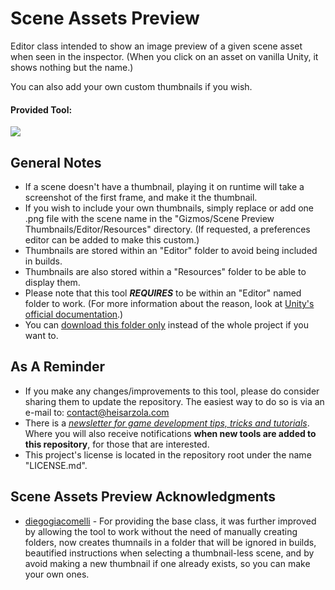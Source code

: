 # Scene Assets Preview
Editor class intended to show an image preview of a given scene asset when seen in the inspector. (When you click on an asset on vanilla Unity, it shows nothing but the name.)

You can also add your own custom thumbnails if you wish.

#### Provided Tool:
![](https://github.com/heisarzola/Unity-Development-Tools/blob/master/Tools/Editor/Scene%20Assets%20Preview/Scene%20Assets%20Preview.gif)

## General Notes

* If a scene doesn't have a thumbnail, playing it on runtime will take a screenshot of the first frame, and make it the thumbnail.
* If you wish to include your own thumbnails, simply replace or add one .png file with the scene name in the "Gizmos/Scene Preview Thumbnails/Editor/Resources" directory. (If requested, a preferences editor can be added to make this custom.)
* Thumbnails are stored within an "Editor" folder to avoid being included in builds.
* Thumbnails are also stored within a "Resources" folder to be able to display them.
* Please note that this tool ***REQUIRES*** to be within an "Editor" named folder to work. (For more information about the reason, look at [Unity's official documentation](https://docs.unity3d.com/560/Documentation/Manual/SpecialFolders.html).)
* You can [download this folder only](https://minhaskamal.github.io/DownGit/#/home?url=https://github.com/heisarzola/Unity-Development-Tools/tree/master/Tools/Editor/Scene%20Assets%20Preview) instead of the whole project if you want to.

## As A Reminder 
* If you make any changes/improvements to this tool, please do consider sharing them to update the repository. The easiest way to do so is via an e-mail to: contact@heisarzola.com
* There is a [*newsletter for game development tips, tricks and tutorials*](https://heisarzola.us16.list-manage.com/subscribe?u=711c0d50be32d6a5eca3ccb18&id=43d6d70f28). Where you will also receive notifications **when new tools are added to this repository**, for those that are interested.
* This project's license is located in the repository root under the name "LICENSE.md".

## Scene Assets Preview Acknowledgments

* [diegogiacomelli](https://diegogiacomelli.com.br/unity3d-scenepreview-inspector/) - For providing the base class, it was further improved by allowing the tool to work without the need of manually creating folders, now creates thumnails in a folder that will be ignored in builds, beautified instructions when selecting a thumbnail-less scene, and by avoid making a new thumbnail if one already exists, so you can make your own ones.
